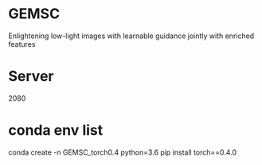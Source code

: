# GEMSC
Enlightening low-light images with learnable guidance jointly with enriched features

# Server 
2080

# conda env list
conda create -n GEMSC_torch0.4 python=3.6
pip install torch==0.4.0
